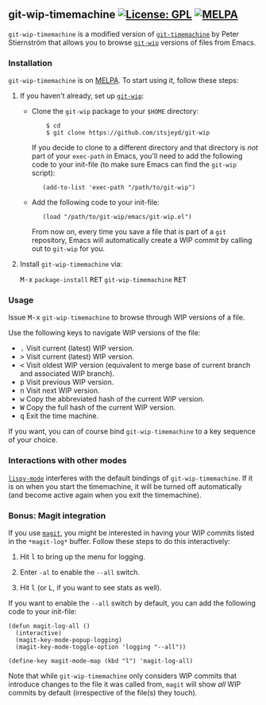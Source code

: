 ## git-wip-timemachine [![License: GPL](https://img.shields.io/badge/license-GPL-blue.svg)](http://opensource.org/licenses/GPL-3.0) [![MELPA](http://melpa.org/packages/git-wip-timemachine-badge.svg)](http://melpa.org/#/git-wip-timemachine)

`git-wip-timemachine` is a modified version of
[`git-timemachine`](https://github.com/pidu/git-timemachine) by Peter
Stiernström that allows you to browse
[`git-wip`](https://github.com/itsjeyd/git-wip) versions of files from
Emacs.

### Installation

`git-wip-timemachine` is on [MELPA](http://melpa.org/). To
start using it, follow these steps:

1. If you haven't already, set up
   [`git-wip`](https://github.com/itsjeyd/git-wip):

   - Clone the `git-wip` package to your `$HOME` directory:

             $ cd
             $ git clone https://github.com/itsjeyd/git-wip

     If you decide to clone to a different directory and that
     directory is *not* part of your `exec-path` in Emacs, you'll need
     to add the following code to your init-file (to make sure Emacs
     can find the `git-wip` script):

            (add-to-list 'exec-path "/path/to/git-wip")

   - Add the following code to your init-file:

            (load "/path/to/git-wip/emacs/git-wip.el")

     From now on, every time you save a file that is part of a `git`
     repository, Emacs will automatically create a WIP commit by
     calling out to `git-wip` for you.

2. Install `git-wip-timemachine` via:

   <kbd>M-x</kbd> `package-install` <kbd>RET</kbd> `git-wip-timemachine` <kbd>RET</kbd>

### Usage

Issue <kbd>M-x</kbd> `git-wip-timemachine` to browse through WIP
versions of a file.

Use the following keys to navigate WIP versions of the file:

- <kbd>.</kbd> Visit current (latest) WIP version.
- <kbd>></kbd> Visit current (latest) WIP version.
- <kbd><</kbd> Visit oldest WIP version (equivalent to merge base of current branch and associated WIP branch).
- <kbd>p</kbd> Visit previous WIP version.
- <kbd>n</kbd> Visit next WIP version.
- <kbd>w</kbd> Copy the abbreviated hash of the current WIP version.
- <kbd>W</kbd> Copy the full hash of the current WIP version.
- <kbd>q</kbd> Exit the time machine.

If you want, you can of course bind `git-wip-timemachine` to a key
sequence of your choice.

### Interactions with other modes

[`lispy-mode`](https://github.com/abo-abo/lispy) interferes with the
default bindings of `git-wip-timemachine`. If it is on when you start
the timemachine, it will be turned off automatically (and become
active again when you exit the timemachine).

### Bonus: Magit integration

If you use [`magit`](https://github.com/magit/magit), you might be
interested in having your WIP commits listed in the `*magit-log*`
buffer. Follow these steps to do this interactively:

1. Hit <kbd>l</kbd> to bring up the menu for logging.

2. Enter `-al` to enable the `--all` switch.

3. Hit <kbd>l</kbd> (or <kbd>L</kbd>, if you want to see stats as
   well).

If you want to enable the `--all` switch by default, you can add the
following code to your init-file:

    (defun magit-log-all ()
      (interactive)
      (magit-key-mode-popup-logging)
      (magit-key-mode-toggle-option 'logging "--all"))

    (define-key magit-mode-map (kbd "l") 'magit-log-all)

Note that while `git-wip-timemachine` only considers WIP commits that
introduce changes to the file it was called from, `magit` will show
*all* WIP commits by default (irrespective of the file(s) they touch).
